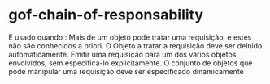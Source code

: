 # gof-chain-of-responsability

E
usado quando : Mais de um objeto pode tratar uma requisição, e estes não são conhecidos a priori. O
Objeto a tratar a requisição deve ser deínido automaticamente. Emitir uma requisição para um dos
vários objetos envolvidos, sem especifica-lo explicitamente. O conjunto de objetos que pode manipular
uma requisição deve ser específicado dinamicamente
